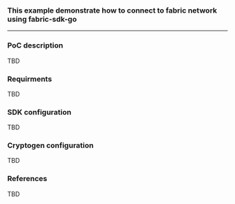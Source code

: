 ### This example demonstrate how to connect to fabric network using fabric-sdk-go

----

### PoC description

TBD

### Requirments

TBD

### SDK configuration
TBD

### Cryptogen configuration

TBD

### References

TBD
